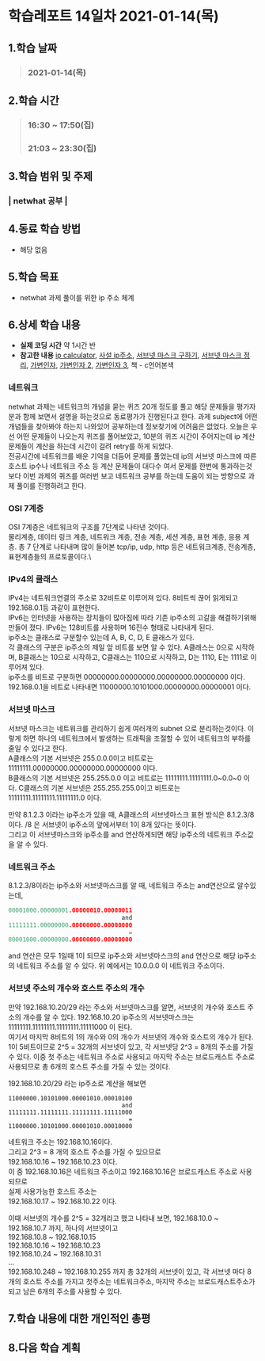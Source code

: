 # 학습레포트 14일차 2021-01-14(목)
## 1.학습 날짜
> ### 2021-01-14(목)

## 2.학습 시간
> ### 16:30 ~ 17:50(집)
> ### 21:03 ~ 23:30(집)

## 3.학습 범위 및 주제
### | netwhat 공부 |

## 4.동료 학습 방법
- 해당 없음

## 5.학습 목표
- netwhat 과제 풀이를 위한 ip 주소 체계

## 6.상세 학습 내용
- **실제 코딩 시간** 약 1시간 반
- **참고한 내용** [ip calculator](http://jodies.de/ipcalc?host=77.168.33.13&mask1=29&mask2=), [사설 ip주소](https://ko.wikipedia.org/wiki/%EC%82%AC%EC%84%A4%EB%A7%9D), [서브넷 마스크 구하기](https://blog.naver.com/knismaster/222065092550), [서브넷 마스크 정리](https://blog.naver.com/knismaster/222063137656), [가변인자](https://woo-dev.tistory.com/53), [가변인자 2](https://m.blog.naver.com/PostView.nhn?blogId=tipsware&logNo=221354044966&proxyReferer=https:%2F%2Fwww.google.co.jp%2F), [가변인자 3](https://dojang.io/mod/page/view.php?id=577), 책 - c언어본색

### 네트워크
netwhat 과제는 네트워크의 개념을 묻는 퀴즈 20개 정도를 풀고 해당 문제들을 평가자분과 함께 보면서 설명을 하는것으로 동료평가가 진행된다고 한다. 과제 subject에 어떤 개념들을 찾아봐야 하는지 나와있어 공부하는데 정보찾기에 어려움은 없었다. 오늘은 우선 어떤 문제들이 나오는지 퀴즈를 풀어보았고, 10분의 퀴즈 시간이 주어지는데 ip 계산 문제들이 계산을 하는데 시간이 걸려 retry를 하게 되었다.\
전공시간에 네트워크를 배운 기억을 더듬어 문제를 풀었는데 ip의 서브넷 마스크에 따른 호스트 ip수나 네트워크 주소 등 계산 문제들이 대다수 여서 문제를 한번에 통과하는것 보다 이번 과제의 퀴즈를 여러번 보고 네트워크 공부를 하는데 도움이 되는 방향으로 과제 풀이를 진행하려고 한다.

### OSI 7계층
OSI 7계층은 네트워크의 구조를 7단계로 나타낸 것이다.\
물리계층, 데이터 링크 계층, 네트워크 계층, 전송 계층, 세션 계층, 표현 계층, 응용 계층. 총 7 단계로 나타내며 많이 들어본 tcp/ip, udp, http 등은 네트워크계층, 전송계층, 표현계층들의 프로토콜이다.\

### IPv4의 클래스
IPv4는 네트워크연결의 주소로 32비트로 이루어져 있다. 8비트씩 끊어 읽게되고 192.168.0.1등 과같이 표현한다.\
IPv6는 인터넷을 사용하는 장치들이 많아짐에 따라 기존 ip주소의 고갈을 해결하기위해 만들어 졌다. IPv6는 128비트를 사용하며 16진수 형태로 나타내게 된다.\
ip주소는 클래스로 구분할수 있는데 A, B, C, D, E 클래스가 있다.\
각 클래스의 구분은 ip주소의 제일 앞 비트를 보면 알 수 있다. A클래스는 0으로 시작하며, B클래스는 10으로 시작하고, C클래스는 110으로 시작하고, D는 1110, E는 1111로 이루어져 있다.\
ip주소를 비트로 구분하면 00000000.00000000.00000000.00000000 이다.\
192.168.0.1을 비트로 나타내면 11000000.10101000.00000000.00000001 이다.

### 서브넷 마스크
서브넷 마스크는 네트워크를 관리하기 쉽게 여러개의 subnet 으로 분리하는것이다. 이렇게 하면 하나의 네트워크에서 발생하는 트래픽을 조절할 수 있어 네트워크의 부하를 줄일 수 있다고 한다.\
A클래스의 기본 서브넷은 255.0.0.0이고 비트로는 11111111.00000000.00000000.00000000 이다.\
B클래스의 기본 서브넷은 255.255.0.0 이고 비트로는 11111111.11111111.0~0.0~0 이다.
C클래스의 기본 서브넷은 255.255.255.0이고 비트로는 11111111.11111111.11111111.0 이다.

만약 8.1.2.3 이라는 ip주소가 있을 때, A클래스의 서브넷마스크 표현 방식은 8.1.2.3/8 이다.
/8 은 서브넷이 ip주소의 앞에서부터 1이 8개 있다는 뜻이다.\
그리고 이 서브넷마스크와 ip주소를 and 연산하게되면 해당 ip주소의 네트워크 주소값을 알 수 있다.

### 네트워크 주소
8.1.2.3/8이라는 ip주소와 서브넷마스크를 알 때, 네트워크 주소는 and연산으로 알수있는데,
```c
00001000.00000001.00000010.00000011
                                and
11111111.00000000.00000000.00000000
                                  =
00001000.00000000.00000000.00000000
```
and 연산은 모두 1일때 1이 되므로 ip주소와 서브넷마스크의 and 연산으로 해당 ip주소의 네트워크 주소를 알 수 있다. 위 예에서는 10.0.0.0 이 네트워크 주소이다.

### 서브넷 주소의 개수와 호스트 주소의 개수
만약 192.168.10.20/29 라는 주소와 서브넷마스크를 알면, 서브넷의 개수와 호스트 주소의 개수를 알 수 있다. 192.168.10.20 ip주소의 서브넷마스크는 11111111.11111111.11111111.11111000 이 된다.\
여기서 마지막 8비트의 1의 개수와 0의 개수가 서브넷의 개수와 호스트의 개수가 된다.\
1이 5비트이므로 2^5 = 32개의 서브넷이 있고, 각 서브넷당 2^3 = 8개의 주소를 가질 수 있다. 이중 첫 주소는 네트워크 주소로 사용되고 마지막 주소는 브로드캐스트 주소로 사용되므로 총 6개의 호스트 주소를 가질 수 있는 것이다.

192.168.10.20/29 라는 ip주소로 계산을 해보면
```
11000000.10101000.00001010.00010100
                                and
11111111.11111111.11111111.11111000
                                  =
11000000.10101000.00001010.00010000
```
네트워크 주소는 192.168.10.16이다.\
그리고 2^3 = 8 개의 호스트 주소를 가질 수 있으므로\
192.168.10.16 ~ 192.168.10.23 이다.\
이 중 192.168.10.16은 네트워크 주소이고 192.168.10.16은 브로드캐스트 주소로 사용되므로\
실제 사용가능한 호스트 주소는\
192.168.10.17 ~ 192.168.10.22 이다.

이때 서브넷의 개수를 2^5 = 32개라고 했고 나타내 보면,
192.168.10.0 ~ 192.168.10.7 까지, 하나의 서브넷이고\
192.168.10.8 ~ 192.168.10.15\
192.168.10.16 ~ 192.168.10.23\
192.168.10.24 ~ 192.168.10.31\
...\
192.168.10.248 ~ 192.168.10.255 까지 총 32개의 서브넷이 있고, 각 서브넷 마다 8개의 호스트 주소를 가지고 첫주소는 네트워크주소, 마지막 주소는 브로드캐스트주소가 되고 남은 6개의 주소를 사용할 수 있다.


## 7.학습 내용에 대한 개인적인 총평
## 8.다음 학습 계획